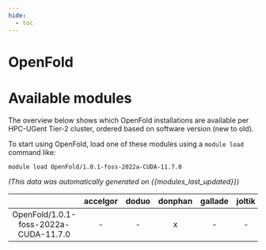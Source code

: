 ```yaml
---
hide:
  - toc
---
```


OpenFold
========

# Available modules


The overview below shows which OpenFold installations are available per HPC-UGent Tier-2 cluster, ordered based on software version (new to old).

To start using OpenFold, load one of these modules using a `module load` command like:

```shell
module load OpenFold/1.0.1-foss-2022a-CUDA-11.7.0
```

*(This data was automatically generated on {{modules_last_updated}})*  

| |accelgor|doduo|donphan|gallade|joltik|shinx|skitty|
| :---: | :---: | :---: | :---: | :---: | :---: | :---: | :---: |
|OpenFold/1.0.1-foss-2022a-CUDA-11.7.0|-|-|x|-|-|-|-|
